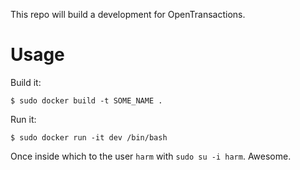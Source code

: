 This repo will build a development for OpenTransactions.

# Usage

Build it:
```shell
$ sudo docker build -t SOME_NAME .
```

Run it:
```shell
$ sudo docker run -it dev /bin/bash
```

Once inside which to the user `harm` with `sudo su -i harm`. Awesome.
